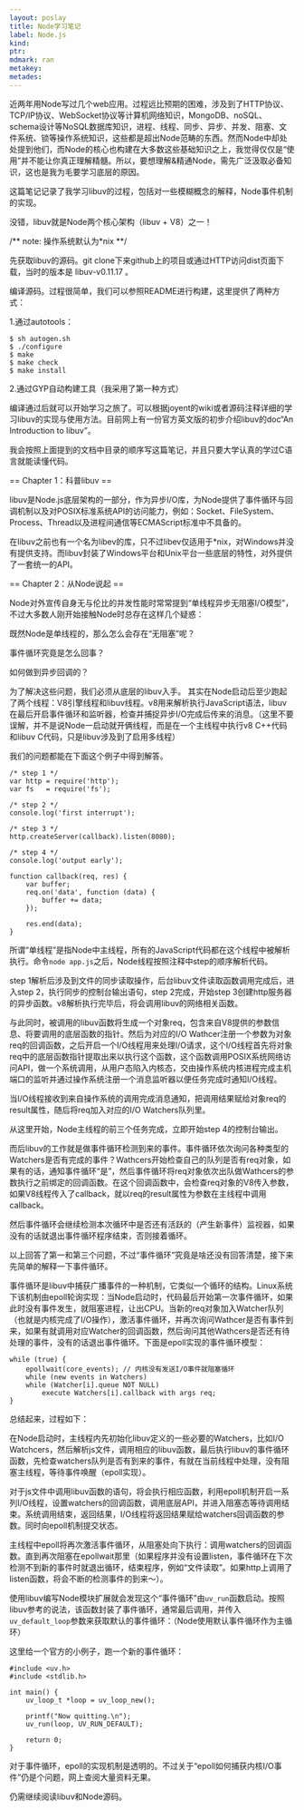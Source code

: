 ```yaml
---
layout: poslay
title: Node学习笔记
label: Node.js
kind:
ptr:
mdmark: ran
metakey:
metades:
---
```


近两年用Node写过几个web应用。过程远比预期的困难，涉及到了HTTP协议、TCP/IP协议、WebSocket协议等计算机网络知识，MongoDB、noSQL、schema设计等NoSQL数据库知识，进程、线程、同步、异步、并发、阻塞、文件系统、锁等操作系统知识，这些都是超出Node范畴的东西。然而Node中却处处提到他们，而Node的核心也构建在大多数这些基础知识之上，我觉得仅仅是“使用”并不能让你真正理解精髓。所以，要想理解&精通Node，需先广泛汲取必备知识，这也是我为毛要学习底层的原因。 

这篇笔记记录了我学习libuv的过程，包括对一些模糊概念的解释，Node事件机制的实现。

没错，libuv就是Node两个核心架构（libuv + V8）之一！ 

/** note: 操作系统默认为*nix **/ 

先获取libuv的源码。git clone下来github上的项目或通过HTTP访问dist页面下载，当时的版本是 libuv-v0.11.17 。

编译源码。过程很简单，我们可以参照README进行构建，这里提供了两种方式：

1.通过autotools：

    $ sh autogen.sh
    $ ./configure
    $ make
    $ make check
    $ make install
2.通过GYP自动构建工具（我采用了第一种方式）

编译通过后就可以开始学习之旅了。可以根据joyent的wiki或者源码注释详细的学习libuv的实现与使用方法。目前网上有一份官方英文版的初步介绍libuv的doc“An Introduction to libuv”。

我会按照上面提到的文档中目录的顺序写这篇笔记，并且只要大学认真的学过C语言就能读懂代码。

== Chapter 1：科普libuv ==

libuv是Node.js底层架构的一部分，作为异步I/O库，为Node提供了事件循环与回调机制以及对POSIX标准系统API的访问能力，例如：Socket、FileSystem、Process、Thread以及进程间通信等ECMAScript标准中不具备的。

在libuv之前也有一个名为libev的库，只不过libev仅适用于*nix，对Windows并没有提供支持。而libuv封装了Windows平台和Unix平台一些底层的特性，对外提供了一套统一的API。

== Chapter 2：从Node说起 ==

Node对外宣传自身无与伦比的并发性能时常常提到“单线程异步无阻塞I/O模型”，不过大多数人刚开始接触Node时总存在这样几个疑惑：

既然Node是单线程的，那么怎么会存在“无阻塞”呢？

事件循环究竟是怎么回事？

如何做到异步回调的？

为了解决这些问题，我们必须从底层的libuv入手。 其实在Node启动后至少跑起了两个线程：V8引擎线程和libuv线程。v8用来解析执行JavaScript语法，libuv在最后开启事件循环和监听器，检查并捕捉异步I/O完成后传来的消息。（这里不要误解，并不是说Node一启动就开俩线程，而是在一个主线程中执行v8 C++代码和libuv C代码，只是libuv涉及到了启用多线程）

我们的问题都能在下面这个例子中得到解答。

    /* step 1 */
    var http = require('http');
    var fs   = require('fs');

    /* step 2 */
    console.log('first interrupt');

    /* step 3 */
    http.createServer(callback).listen(8080);

    /* step 4 */
    console.log('output early');

    function callback(req, res) {
		var buffer;
        req.on('data', function (data) {
			buffer += data;
        });
        
        res.end(data);
    }
    
所谓“单线程”是指Node中主线程，所有的JavaScript代码都在这个线程中被解析执行。命令`node app.js`之后，Node线程按照注释中step的顺序解析代码。

step 1解析后涉及到文件的同步读取操作，后台libuv文件读取函数调用完成后，进入step 2，执行同步的控制台输出语句，step 2完成，开始step 3创建http服务器的异步函数。v8解析执行完毕后，将会调用libuv的网络相关函数。

与此同时，被调用的libuv函数将生成一个对象req，包含来自V8提供的参数信息、将要调用的底层函数的指针。然后为对应的I/O Wathcer注册一个参数为对象req的回调函数，之后开启一个I/O线程用来处理I/O请求，这个I/O线程首先将对象req中的底层函数指针提取出来以执行这个函数，这个函数调用POSIX系统网络访问API，做一个系统调用，从用户态陷入内核态，交由操作系统内核进程完成主机端口的监听并通过操作系统注册一个消息监听器以便任务完成时通知I/O线程。

当I/O线程接收到来自操作系统的调用完成消息通知，把调用结果赋给对象req的result属性，随后将req加入对应的I/O Watchers队列里。

从这里开始，Node主线程的前三个任务完成，立即开始step 4的控制台输出。

而后libuv的工作就是做事件循环检测到来的事件。事件循环依次询问各种类型的Watchers是否有完成的事件？Wathcers开始检查自己的队列是否有req对象，如果有的话，通知事件循环“是”，然后事件循环将req对象依次出队做Wathcers的参数执行之前绑定的回调函数。在这个回调函数中，会检查req对象的V8传入参数，如果V8线程传入了callback，就以req的result属性为参数在主线程中调用callback。

然后事件循环会继续检测本次循环中是否还有活跃的（产生新事件）监视器，如果没有的话就退出事件循环程序结束，否则接着循环。

以上回答了第一和第三个问题，不过“事件循环”究竟是啥还没有回答清楚，接下来先简单的解释一下事件循环。

事件循环是libuv中捕获广播事件的一种机制，它类似一个循环的结构。Linux系统下该机制由epoll轮询实现：当Node启动时，代码最后开始第一次事件循环，如果此时没有事件发生，就阻塞进程，让出CPU。当新的req对象加入Watcher队列（也就是内核完成了I/O操作），激活事件循环，并再次询问Wathcer是否有事件到来，如果有就调用对应Watcher的回调函数，然后询问其他Wathcers是否还有待处理的事件，没有的话退出事件循环。下面是epoll实现的事件循环模型：

	while (true) {
    	epollwait(core_events); // 内核没有发送I/O事件就阻塞循环
    	while (new events in Watchers)
      	while (Watcher[i].queue NOT NULL)
        	execute Watchers[i].callback with args req;
  	}

总结起来，过程如下：  

在Node启动时，主线程内先初始化libuv定义的一些必要的Watchers，比如I/O Watchcers，然后解析js文件，调用相应的libuv函数，最后执行libuv的事件循环函数，先检查watchers队列是否有到来的事件，有就在当前线程中处理，没有阻塞主线程，等待事件唤醒（epoll实现）。

对于js文件中调用libuv函数的语句，将会执行相应函数，利用epoll机制开启一系列I/O线程，设置watchers的回调函数，调用底层API，并进入阻塞态等待调用结束。系统调用结束，返回结果，I/O线程将返回结果赋给watchers回调函数的参数。同时向epoll机制提交状态。

主线程中epoll将再次激活事件循环，从阻塞处向下执行：调用watchers的回调函数。直到再次阻塞在epollwait那里（如果程序并没有设置listen，事件循环在下次检测不到新的事件时就退出循环，结束程序，例如“文件读取”。如果http上调用了listen函数，将会不断的检测事件的到来～）。

使用libuv编写Node模块扩展就会发现这个“事件循环”由`uv_run`函数启动。按照libuv参考的说法，该函数封装了事件循环，通常最后调用，并传入`uv_default_loop`参数来获取默认的事件循环：（Node使用默认事件循环作为主循环）

这里给一个官方的小例子，跑一个新的事件循环：

    #include <uv.h>
    #include <stdlib.h>
    
    int main() {
        uv_loop_t *loop = uv_loop_new();
    
        printf("Now quitting.\n");
        uv_run(loop, UV_RUN_DEFAULT);
    
        return 0;
    }
    
对于事件循环，epoll的实现机制是透明的。不过关于“epoll如何捕获内核I/O事件”仍是个问题，网上查阅大量资料无果。

仍需继续阅读libuv和Node源码。